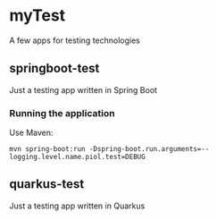 # myTest
A few apps for testing technologies

## springboot-test
Just a testing app written in Spring Boot

### Running the application
Use Maven:

``mvn spring-boot:run -Dspring-boot.run.arguments=--logging.level.name.piol.test=DEBUG``


## quarkus-test
Just a testing app written in Quarkus
